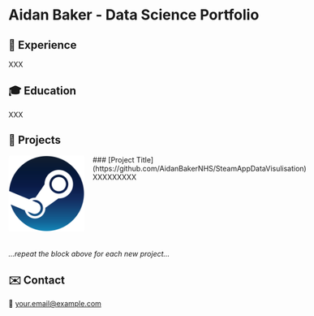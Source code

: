 # Aidan Baker - Data Science Portfolio

## 🚀 Experience
XXX

## 🎓 Education
XXX

## 💼 Projects

<div style="display: flex; align-items: flex-start; margin-bottom: 2rem;">

  <!-- Left: clickable thumbnail -->
  <a href="https://github.com/AidanBakerNHS/SteamAppDataVisulisation" target="_blank" style="flex-shrink: 0; margin-right: 1rem;">
    <img
      src="/assets/project-steam.png"
      alt="Project Thumbnail"
      style="width:150px; border-radius:4px;"
    />
  </a>

  <!-- Right: title & description -->
  <div>
    ### [Project Title](https://github.com/AidanBakerNHS/SteamAppDataVisulisation)
    XXXXXXXXX
  </div>

</div>

_…repeat the block above for each new project…_

## ✉️ Contact
📧 your.email@example.com
